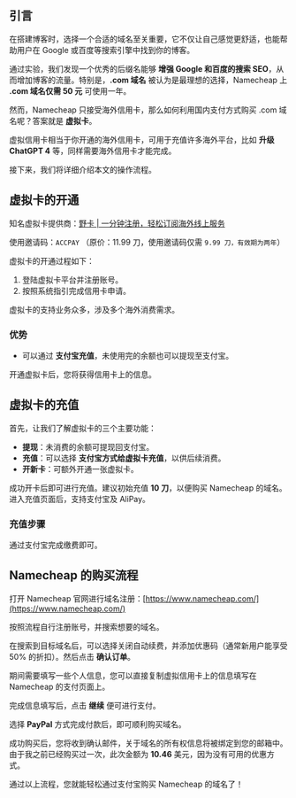 ## 引言

在搭建博客时，选择一个合适的域名至关重要，它不仅让自己感觉更舒适，也能帮助用户在 Google 或百度等搜索引擎中找到你的博客。

通过实验，我们发现一个优秀的后缀名能够 **增强 Google 和百度的搜索 SEO**，从而增加博客的流量。特别是，**.com 域名** 被认为是最理想的选择，Namecheap 上 **.com 域名仅需 50 元** 可使用一年。

然而，Namecheap 只接受海外信用卡，那么如何利用国内支付方式购买 .com 域名呢？答案就是 **虚拟卡**。

虚拟信用卡相当于你开通的海外信用卡，可用于充值许多海外平台，比如 **升级 ChatGPT 4** 等，同样需要海外信用卡才能完成。

接下来，我们将详细介绍本文的操作流程。

## 虚拟卡的开通

知名虚拟卡提供商：[野卡 | 一分钟注册，轻松订阅海外线上服务](https://bit.ly/bewildcard)

使用邀请码：`ACCPAY` （原价：11.99 刀，使用邀请码仅需 `9.99 刀，有效期为两年`）

虚拟卡的开通过程如下：

1. 登陆虚拟卡平台并注册账号。
2. 按照系统指引完成信用卡申请。

虚拟卡的支持业务众多，涉及多个海外消费需求。

### 优势

- 可以通过 **支付宝充值**，未使用完的余额也可以提现至支付宝。

开通虚拟卡后，您将获得信用卡上的信息。

## 虚拟卡的充值

首先，让我们了解虚拟卡的三个主要功能：

- **提现**：未消费的余额可提现回支付宝。
- **充值**：可以选择 **支付宝方式给虚拟卡充值**，以供后续消费。
- **开新卡**：可额外开通一张虚拟卡。

成功开卡后即可进行充值。建议初始充值 **10 刀**，以便购买 Namecheap 的域名。进入充值页面后，支持支付宝及 AliPay。

### 充值步骤

通过支付宝完成缴费即可。

## Namecheap 的购买流程

打开 Namecheap 官网进行域名注册：[https://www.namecheap.com/](https://www.namecheap.com/)

按照流程自行注册账号，并搜索想要的域名。 

在搜索到目标域名后，可以选择关闭自动续费，并添加优惠码（通常新用户能享受 50% 的折扣）。然后点击 **确认订单**。

期间需要填写一些个人信息，您可以直接复制虚拟信用卡上的信息填写在 Namecheap 的支付页面上。

完成信息填写后，点击 **继续** 便可进行支付。

选择 **PayPal** 方式完成付款后，即可顺利购买域名。

成功购买后，您将收到确认邮件，关于域名的所有权信息将被绑定到您的邮箱中。由于我之前已经购买过一次，此次金额为 **10.46** 美元，因为没有可用的优惠方式。

通过以上流程，您就能轻松通过支付宝购买 Namecheap 的域名了！